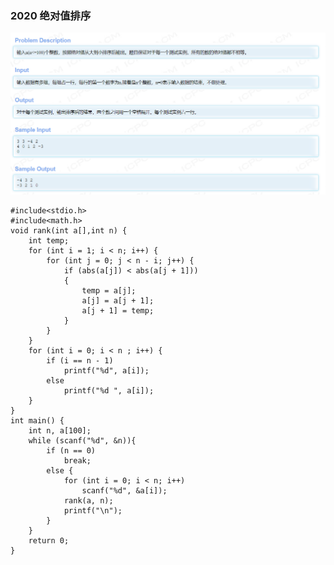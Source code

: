 ### 2020 绝对值排序

![](https://github.com/wkrkk/RandomPictures/blob/master/TIM%E6%88%AA%E5%9B%BE20190214233214.png?raw=true)

```
#include<stdio.h>
#include<math.h>
void rank(int a[],int n) {
	int temp;
	for (int i = 1; i < n; i++) {
		for (int j = 0; j < n - i; j++) {
			if (abs(a[j]) < abs(a[j + 1]))
			{
				temp = a[j];
				a[j] = a[j + 1];
				a[j + 1] = temp;
			}
		}
	}
	for (int i = 0; i < n ; i++) {
		if (i == n - 1)
			printf("%d", a[i]);
		else
		    printf("%d ", a[i]);
	}
}
int main() {
	int n, a[100];
	while (scanf("%d", &n)){
		if (n == 0)
			break;
		else {
			for (int i = 0; i < n; i++)
				scanf("%d", &a[i]);
			rank(a, n);
			printf("\n");
		}
	}
	return 0;
}
```

